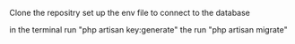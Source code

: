Clone the repositry
set up the env file to connect to the database

in the terminal run "php artisan key:generate"
the run "php artisan migrate"

